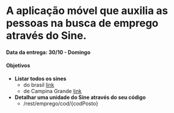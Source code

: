# A aplicação móvel que auxilia as pessoas na busca de emprego através do Sine.

#### Data da entrega: 30/10 - Domingo ####
#### Objetivos ####
 - **Listar todos os sines**
   - do brasil [link](http://mobile-aceite.tcu.gov.br/mapa-da-saude/rest/emprego/)
   - de Campina Grande [link](http://mobile-aceite.tcu.gov.br/mapa-da-saude/rest/emprego/latitude/-7.242662/longitude/-35.9716057/raio/100)
 - **Detalhar uma unidade do Sine através do seu código**
   - /rest/emprego/cod/{codPosto}
